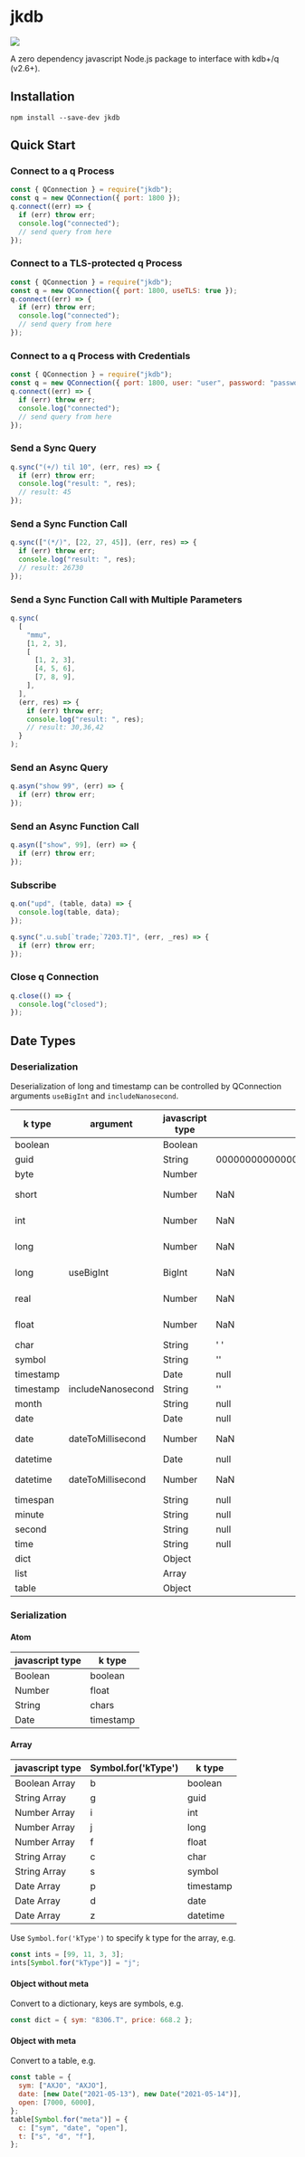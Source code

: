 # jkdb

[![](https://img.shields.io/npm/dm/jkdb?labelColor=4a148c&color=9c27b0&style=flat)](https://www.npmjs.com/package/jkdb)

A zero dependency javascript Node.js package to interface with kdb+/q (v2.6+).

## Installation

```
npm install --save-dev jkdb
```

## Quick Start

### Connect to a q Process

```javascript
const { QConnection } = require("jkdb");
const q = new QConnection({ port: 1800 });
q.connect((err) => {
  if (err) throw err;
  console.log("connected");
  // send query from here
});
```

### Connect to a TLS-protected q Process

```javascript
const { QConnection } = require("jkdb");
const q = new QConnection({ port: 1800, useTLS: true });
q.connect((err) => {
  if (err) throw err;
  console.log("connected");
  // send query from here
});
```

### Connect to a q Process with Credentials

```javascript
const { QConnection } = require("jkdb");
const q = new QConnection({ port: 1800, user: "user", password: "password" });
q.connect((err) => {
  if (err) throw err;
  console.log("connected");
  // send query from here
});
```

### Send a Sync Query

```javascript
q.sync("(+/) til 10", (err, res) => {
  if (err) throw err;
  console.log("result: ", res);
  // result: 45
});
```

### Send a Sync Function Call

```javascript
q.sync(["(*/)", [22, 27, 45]], (err, res) => {
  if (err) throw err;
  console.log("result: ", res);
  // result: 26730
});
```

### Send a Sync Function Call with Multiple Parameters

```javascript
q.sync(
  [
    "mmu",
    [1, 2, 3],
    [
      [1, 2, 3],
      [4, 5, 6],
      [7, 8, 9],
    ],
  ],
  (err, res) => {
    if (err) throw err;
    console.log("result: ", res);
    // result: 30,36,42
  }
);
```

### Send an Async Query

```javascript
q.asyn("show 99", (err) => {
  if (err) throw err;
});
```

### Send an Async Function Call

```javascript
q.asyn(["show", 99], (err) => {
  if (err) throw err;
});
```

### Subscribe

```javascript
q.on("upd", (table, data) => {
  console.log(table, data);
});

q.sync(".u.sub[`trade;`7203.T]", (err, _res) => {
  if (err) throw err;
});
```

### Close q Connection

```javascript
q.close(() => {
  console.log("closed");
});
```

## Date Types

### Deserialization

Deserialization of long and timestamp can be controlled by QConnection arguments `useBigInt` and `includeNanosecond`.

| k type    | argument          | javascript type | k null                           | infinity | -infinity |
| --------- | ----------------- | --------------- | -------------------------------- | -------- | --------- |
| boolean   |                   | Boolean         |                                  |          |           |
| guid      |                   | String          | 00000000000000000000000000000000 |          |           |
| byte      |                   | Number          |                                  |          |           |
| short     |                   | Number          | NaN                              | Infinity | -Infinity |
| int       |                   | Number          | NaN                              | Infinity | -Infinity |
| long      |                   | Number          | NaN                              | Infinity | -Infinity |
| long      | useBigInt         | BigInt          | NaN                              | Infinity | -Infinity |
| real      |                   | Number          | NaN                              | Infinity | -Infinity |
| float     |                   | Number          | NaN                              | Infinity | -Infinity |
| char      |                   | String          | ' '                              |          |           |
| symbol    |                   | String          | ''                               |          |           |
| timestamp |                   | Date            | null                             | null     | null      |
| timestamp | includeNanosecond | String          | ''                               | ''       | ''        |
| month     |                   | String          | null                             | null     | null      |
| date      |                   | Date            | null                             | null     | null      |
| date      | dateToMillisecond | Number          | NaN                              | Infinity | -Infinity |
| datetime  |                   | Date            | null                             | null     | null      |
| datetime  | dateToMillisecond | Number          | NaN                              | Infinity | -Infinity |
| timespan  |                   | String          | null                             | null     | null      |
| minute    |                   | String          | null                             | null     | null      |
| second    |                   | String          | null                             | null     | null      |
| time      |                   | String          | null                             | null     | null      |
| dict      |                   | Object          |                                  |          |           |
| list      |                   | Array           |                                  |          |           |
| table     |                   | Object          |                                  |          |           |

### Serialization

#### Atom

| javascript type | k type    |
| --------------- | --------- |
| Boolean         | boolean   |
| Number          | float     |
| String          | chars     |
| Date            | timestamp |

#### Array

| javascript type | Symbol.for('kType') | k type    |
| --------------- | ------------------- | --------- |
| Boolean Array   | b                   | boolean   |
| String Array    | g                   | guid      |
| Number Array    | i                   | int       |
| Number Array    | j                   | long      |
| Number Array    | f                   | float     |
| String Array    | c                   | char      |
| String Array    | s                   | symbol    |
| Date Array      | p                   | timestamp |
| Date Array      | d                   | date      |
| Date Array      | z                   | datetime  |

Use `Symbol.for('kType')` to specify k type for the array, e.g.

```javascript
const ints = [99, 11, 3, 3];
ints[Symbol.for("kType")] = "j";
```

#### Object without meta

Convert to a dictionary, keys are symbols, e.g.

```javascript
const dict = { sym: "8306.T", price: 668.2 };
```

#### Object with meta

Convert to a table, e.g.

```javascript
const table = {
  sym: ["AXJO", "AXJO"],
  date: [new Date("2021-05-13"), new Date("2021-05-14")],
  open: [7000, 6000],
};
table[Symbol.for("meta")] = {
  c: ["sym", "date", "open"],
  t: ["s", "d", "f"],
};
```
